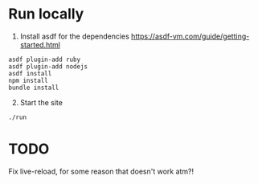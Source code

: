 # Run locally

1) Install asdf for the dependencies https://asdf-vm.com/guide/getting-started.html

```
asdf plugin-add ruby
asdf plugin-add nodejs
asdf install
npm install
bundle install
```

2) Start the site

```
./run
```

# TODO

Fix live-reload, for some reason that doesn't work atm?!